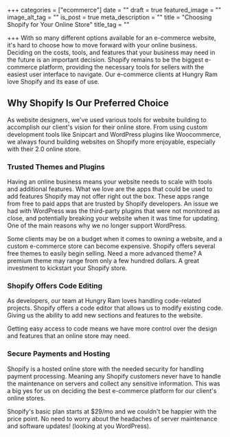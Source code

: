 +++
categories = ["ecommerce"]
date = ""
draft = true
featured_image = ""
image_alt_tag = ""
is_post = true
meta_description = ""
title = "Choosing Shopify for Your Online Store"
title_tag = ""

+++
With so many different options available for an e-commerce website, it's hard to choose how to move forward with your online business. Deciding on the costs, tools, and features that your business may need in the future is an important decision. Shopify remains to be the biggest e-commerce platform, providing the necessary tools for sellers with the easiest user interface to navigate. Our e-commerce clients at Hungry Ram love Shopify and its ease of use.

## Why Shopify Is Our Preferred Choice

As website designers, we've used various tools for website building to accomplish our client's vision for their online store. From using custom development tools like Snipcart and WordPress plugins like Woocommerce, we always found building websites on Shopify more enjoyable, especially with their 2.0 online store.

### Trusted Themes and Plugins

Having an online business means your website needs to scale with tools and additional features. What we love are the apps that could be used to add features Shopify may not offer right out the box. These apps range from free to paid apps that are trusted by Shopify developers. An issue we had with WordPress was the third-party plugins that were not monitored as close, and potentially breaking your website when it was time for updating. One of the main reasons why we no longer support WordPress.

Some clients may be on a budget when it comes to owning a website, and a custom e-commerce store can become expensive. Shopify offers several free themes to easily begin selling. Need a more advanced theme? A premium theme may range from only a few hundred dollars. A great investment to kickstart your Shopify store.

### Shopify Offers Code Editing

As developers, our team at Hungry Ram loves handling code-related projects. Shopify offers a code editor that allows us to modify existing code. Giving us the ability to add new sections and features to the website.

Getting easy access to code means we have more control over the design and features that an online store may need.

### Secure Payments and Hosting

Shopify is a hosted online store with the needed security for handling payment processing. Meaning any Shopify customers never have to handle the maintenance on servers and collect any sensitive information. This was a big yes for us on deciding the best e-commerce platform for our client's online stores. 

Shopify's basic plan starts at $29/mo and we couldn't be happier with the price point. No need to worry about the headaches of server maintenance and software updates! (looking at you WordPress).